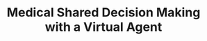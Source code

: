 ---
name: "Medical Shared Decision Making With A"
title: "Medical Shared Decision Making with a Virtual Agent"
project: null
event: "International Conference on Intelligent Virtual Agents (IVA)"
authors:
- name: "Zhang, Z."
- name: "Bickmore, T."
year: 2018
resources: null
external_url: null
draft: false
---